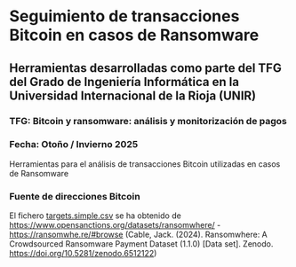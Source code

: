 # Seguimiento de transacciones Bitcoin en casos de Ransomware
## Herramientas desarrolladas como parte del TFG del Grado de Ingeniería Informática en la Universidad Internacional de la Rioja (UNIR)
### TFG: Bitcoin y ransomware: análisis y monitorización de pagos
### Fecha: Otoño / Invierno 2025

Herramientas para el análisis de transacciones Bitcoin utilizadas en casos de Ransomware

### Fuente de direcciones Bitcoin
El fichero [targets.simple.csv](./targets.simple.csv) se ha obtenido de https://www.opensanctions.org/datasets/ransomwhere/ - https://ransomwhe.re/#browse (Cable, Jack. (2024). Ransomwhere: A Crowdsourced Ransomware Payment Dataset (1.1.0) [Data set]. Zenodo. https://doi.org/10.5281/zenodo.6512122)
